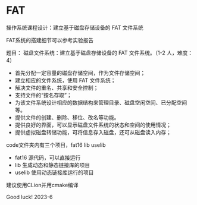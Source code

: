 # FAT

操作系统课程设计：建立基于磁盘存储设备的 FAT 文件系统

FAT系统的搭建细节可以参考实验报告

题目： 磁盘文件系统：建立基于磁盘存储设备的 FAT 文件系统。（1-2 人，难度：4）

- 首先分配一定容量的磁盘存储空间，作为文件存储空间；
- 建立相应的文件系统，使用 FAT 文件系统；
- 解决文件的重名、共享和安全控制；
- 支持文件的“按名存取”；
- 为该文件系统设计相应的数据结构来管理目录、磁盘空闲空间、已分配空间等。
- 提供文件的创建、删除、移位、改名等功能。
- 提供良好的界面，可以显示磁盘文件系统的状态和空间的使用情况；
- 提供虚拟磁盘转储功能，可将信息存入磁盘，还可从磁盘读入内存；

code文件夹内有三个项目，fat16 lib uselib

- fat16 源代码，可以直接运行
- lib 生成动态和静态链接库的项目
- uselib 使用动态链接库运行的项目

建议使用CLion并用cmake编译

Good luck! 2023-6
